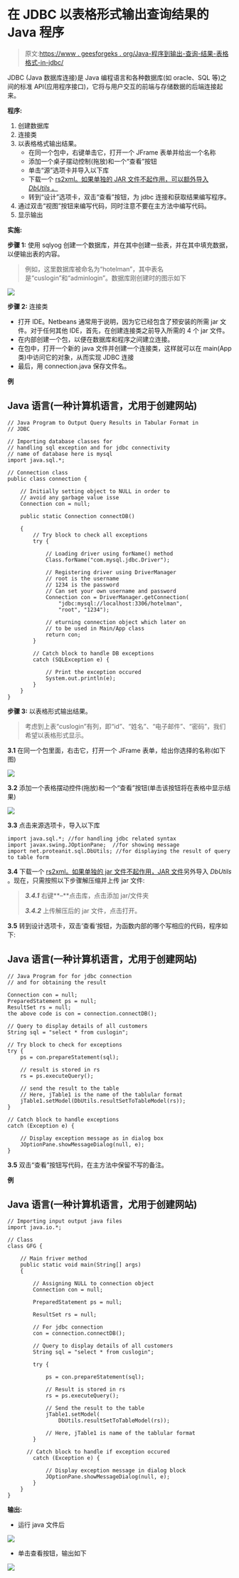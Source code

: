 # 在 JDBC 以表格形式输出查询结果的 Java 程序

> 原文:[https://www . geesforgeks . org/Java-程序到输出-查询-结果-表格格式-in-jdbc/](https://www.geeksforgeeks.org/java-program-to-output-query-results-in-tabular-format-in-jdbc/)

JDBC (Java 数据库连接)是 Java 编程语言和各种数据库(如 oracle、SQL 等)之间的标准 API(应用程序接口)，它将与用户交互的前端与存储数据的后端连接起来。

**程序:**

1.  创建数据库
2.  连接类
3.  以表格格式输出结果。
    *   在同一个包中，右键单击它，打开一个 JFrame 表单并给出一个名称
    *   添加一个桌子摆动控制(拖放)和一个“查看”按钮
    *   单击“源”选项卡并导入以下库
    *   下载一个 [rs2xml。如果单独的 JAR 文件不起作用，可以额外导入 *DbUtils* 。](https://hacksmile.com/rs2xml-jar-free-download/)
    *   转到“设计”选项卡，双击“查看”按钮，为 jdbc 连接和获取结果编写程序。
4.  通过双击“视图”按钮来编写代码，同时注意不要在主方法中编写代码。
5.  显示输出

**实施:**

**步骤 1:** 使用 sqlyog 创建一个数据库，并在其中创建一些表，并在其中填充数据，以便输出表的内容。

> 例如，这里数据库被命名为“hotelman”，其中表名是“cuslogin”和“adminlogin”。数据库刚创建时的图示如下

![](img/af33ed350d1718d0237cb5278ff31ee5.png)

**步骤 2:** 连接类

*   打开 IDE。Netbeans 通常用于说明，因为它已经包含了预安装的所需 jar 文件。对于任何其他 IDE，首先，在创建连接类之前导入所需的 4 个 jar 文件。
*   在内部创建一个包，以便在数据库和程序之间建立连接。
*   在包中，打开一个新的 java 文件并创建一个连接类，这样就可以在 main(App 类)中访问它的对象，从而实现 JDBC 连接
*   最后，用 connection.java 保存文件名。

**例**

## Java 语言(一种计算机语言，尤用于创建网站)

```
// Java Program to Output Query Results in Tabular Format in
// JDBC

// Importing database classes for
// handling sql exception and for jdbc connectivity
// name of database here is mysql
import java.sql.*;

// Connection class
public class connection {

    // Initially setting object to NULL in order to
    // avoid any garbage value isse
    Connection con = null;

    public static Connection connectDB()

    {
        // Try block to check all exceptions
        try {

            // Loading driver using forName() method
            Class.forName("com.mysql.jdbc.Driver");

            // Registering driver using DriverManager
            // root is the username
            // 1234 is the password
            // Can set your own username and password
            Connection con = DriverManager.getConnection(
                "jdbc:mysql://localhost:3306/hotelman",
                "root", "1234");

            // eturning connection object which later on
            // to be used in Main/App class
            return con;
        }

        // Catch block to handle DB exceptions
        catch (SQLException e) {

            // Print the exception occured
            System.out.println(e);
        }
    }
}
```

**步骤 3:** 以表格形式输出结果。

> 考虑到上表“cuslogin”有列，即“id”、“姓名”、“电子邮件”、“密码”，我们希望以表格形式显示。

**3.1** 在同一个包里面，右击它，打开一个 JFrame 表单，给出你选择的名称(如下图)

![](img/10ad8c37001b843e7e79225309ddd6ad.png)

**3.2** 添加一个表格摆动控件(拖放)和一个“查看”按钮(单击该按钮将在表格中显示结果)

![](img/15f3b71be7954e133a0808ddb3d0caef.png)

**3.3** 点击来源选项卡，导入以下库

```
import java.sql.*; //for handling jdbc related syntax
import javax.swing.JOptionPane;  //for showing message
import net.proteanit.sql.DbUtils; //for displaying the result of query to table form
```

**3.4** 下载一个 [rs2xml。如果单独的 jar 文件不起作用，JAR 文件](https://hacksmile.com/rs2xml-jar-free-download/)另外导入 *DbUtils* 。现在，只需按照以下步骤解压缩并上传 jar 文件:

> ***3.4.1*** 右键**–**点击库，点击添加 jar/文件夹
> 
> ***3.4.2*** 上传解压后的 jar 文件，点击打开。

**3.5** 转到设计选项卡，双击‘查看’按钮，为函数内部的哪个写相应的代码，程序如下:

## Java 语言(一种计算机语言，尤用于创建网站)

```
// Java Program for for jdbc connection
// and for obtaining the result

Connection con = null;
PreparedStatement ps = null;
ResultSet rs = null;
the above code is con = connection.connectDB();

// Query to display details of all customers
String sql = "select * from cuslogin";

// Try block to check for exceptions
try {
    ps = con.prepareStatement(sql);

    // result is stored in rs
    rs = ps.executeQuery();

    // send the result to the table
    // Here, jTable1 is the name of the tablular format
    jTable1.setModel(DbUtils.resultSetToTableModel(rs));
}

// Catch block to handle exceptions
catch (Exception e) {

    // Display exception message as in dialog box
    JOptionPane.showMessageDialog(null, e);
}
```

**3.5** 双击“查看”按钮写代码，在主方法中保留不写的备注。

**例**

## Java 语言(一种计算机语言，尤用于创建网站)

```
// Importing input output java files
import java.io.*;

// Class
class GFG {

    // Main friver method
    public static void main(String[] args)
    {

        // Assigning NULL to connection object
        Connection con = null;

        PreparedStatement ps = null;

        ResultSet rs = null;

        // For jdbc connection
        con = connection.connectDB();

        // Query to display details of all customers
        String sql = "select * from cuslogin";

        try {

            ps = con.prepareStatement(sql);

            // Result is stored in rs
            rs = ps.executeQuery();

            // Send the result to the table
            jTable1.setModel(
                DbUtils.resultSetToTableModel(rs));

            // Here, jTable1 is name of the tablular format
        }

      // Catch block to handle if exception occured
        catch (Exception e) {

            // Display exception message in dialog block
            JOptionPane.showMessageDialog(null, e);
        }
    }
}
```

**输出:**

*   运行 java 文件后

![](img/30c9cf11b179af0c5860a294d074d4c5.png)

*   单击查看按钮，输出如下

![](img/a91b0f88530c4530713eebaf86b8b55a.png)